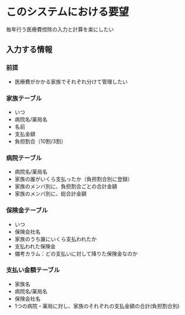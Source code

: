 # このシステムにおける要望

毎年行う医療費控除の入力と計算を楽にしたい

## 入力する情報

### 前提

- 医療費がかかる家族でそれぞれ分けて管理したい


### 家族テーブル

- いつ
- 病院名/薬局名
- 名前
- 支払金額
- 負担割合（10割/3割）

### 病院テーブル

- 病院名/薬局名
- 家族の誰がいくら支払ったか（負担割合別に登録）
- 家族のメンバ別に、負担割合ごとの合計金額
- 家族のメンバ別に、総合計金額

### 保険金テーブル

- いつ
- 保険会社名
- 家族のうち誰にいくら支払われたか
- 支払われた保険金
- 備考カラム：どの支払いに対して降りた保険金なのか

### 支払い金額テーブル

- 家族名
- 病院名/薬局名
- 保険会社名
- 1つの病院・薬局に対し、家族のそれぞれの支払金額の合計(負担割合別)